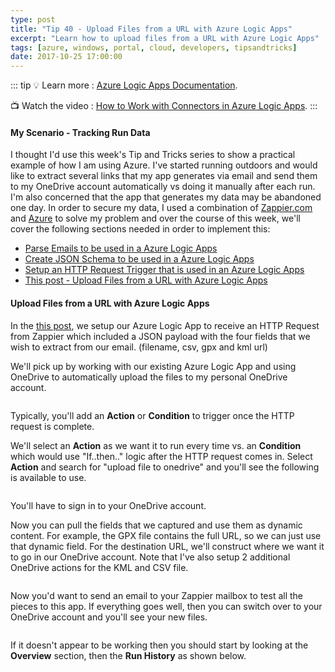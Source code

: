 ```yaml
---
type: post
title: "Tip 40 - Upload Files from a URL with Azure Logic Apps"
excerpt: "Learn how to upload files from a URL with Azure Logic Apps"
tags: [azure, windows, portal, cloud, developers, tipsandtricks]
date: 2017-10-25 17:00:00
---
```


::: tip
:bulb: Learn more : [Azure Logic Apps Documentation](https://docs.microsoft.com/azure/logic-apps/?WT.mc_id=docs-azuredevtips-micrum).

:tv: Watch the video : [How to Work with Connectors in Azure Logic Apps](https://www.youtube.com/watch?v=rN24xLJwPbk&list=PLLasX02E8BPCNCK8Thcxu-Y-XcBUbhFWC&index=39?WT.mc_id=youtube-azuredevtips-micrum).
:::

#### My Scenario - Tracking Run Data

I thought I'd use this week's Tip and Tricks series to show a practical example of how I am using Azure. I've started running outdoors and would like to extract several links that my app generates via email and send them to my OneDrive account automatically vs doing it manually after each run. I'm also concerned that the app that generates my data may be abandoned one day. In order to secure my data, I used a combination of [Zappier.com](http://www.zapier.com) and [Azure](http://www.azure.com) to solve my problem and over the course of this week, we'll cover the following sections needed in order to implement this: 

* [Parse Emails to be used in a Azure Logic Apps](https://microsoft.github.io/AzureTipsAndTricks/blog/tip37.html)
* [Create JSON Schema to be used in a Azure Logic Apps](https://microsoft.github.io/AzureTipsAndTricks/blog/tip38.html)
* [Setup an HTTP Request Trigger that is used in an Azure Logic Apps](https://microsoft.github.io/AzureTipsAndTricks/blog/tip39.html)
* [This post - Upload Files from a URL with Azure Logic Apps](https://microsoft.github.io/AzureTipsAndTricks/blog/tip40.html)


#### Upload Files from a URL with Azure Logic Apps

In the [this post](https://microsoft.github.io/AzureTipsAndTricks/blog/tip39.html), we setup our Azure Logic App to receive an HTTP Request from Zappier which included a JSON payload with the four fields that we wish to extract from our email. (filename, csv, gpx and kml url)

We'll pick up by working with our existing Azure Logic App and using OneDrive to automatically upload the files to my personal OneDrive account. 

<img :src="$withBase('/files/onedriveblog1.png')">

Typically, you'll add an **Action** or **Condition** to trigger once the HTTP request is complete. 

We'll select an **Action** as we want it to run every time vs. an **Condition** which would use "If..then.." logic after the HTTP request comes in. Select **Action** and search for "upload file to onedrive" and you'll see the following is available to use. 

<img :src="$withBase('/files/onedriveblog2.png')">

You'll have to sign in to your OneDrive account. 

Now you can pull the fields that we captured and use them as dynamic content. For example, the GPX file contains the full URL, so we can just use that dynamic field. For the destination URL, we'll construct where we want it to go in our OneDrive account. Note that I've also setup 2 additional OneDrive actions for the KML and CSV file. 

<img :src="$withBase('/files/onedriveblog3.png')">

Now you'd want to send an email to your Zappier mailbox to test all the pieces to this app. If everything goes well, then you can switch over to your OneDrive account and you'll see your new files. 

<img :src="$withBase('/files/onedriveblog4.png')">

If it doesn't appear to be working then you should start by looking at the **Overview** section, then the **Run History** as shown below. 

<img :src="$withBase('/files/onedriveblog5.png')">
